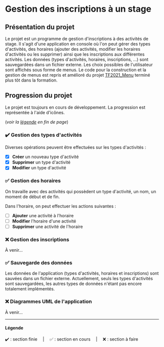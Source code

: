 # Gestion des inscriptions à un stage
## Présentation du projet
Le projet est un programme de gestion d'inscriptions à des activités de stage.
Il s'agit d'une application en console où l'on peut gérer des types d'activités, des horaires (ajouter des activités, modifier les horaires d'activités ou les supprimer) ainsi que les inscriptions aux différentes activités.
Les données (types d'activités, horaires, inscriptions, ...) sont sauvegardées dans un fichier externe.
Les choix possibles de l'utilisateur sont affichés sous forme de menus. Le code pour la construction et la gestion de menus est repris et amélioré du projet [TF2021_Menu](https://github.com/LionelD29/TF2021-Menu) terminé plus tôt dans la formation.

## Progression du projet
Le projet est toujours en cours de développement. La progression est représentée à l'aide d'icônes.

(*voir la [légende](#légende) en fin de page*)

### ✔️ Gestion des types d'activités
Diverses opérations peuvent être effectuées sur les types d'activités :
- [X] **Créer** un nouveau type d'activité
- [X] **Supprimer** un type d'activité
- [X] **Modifier** un type d'activité

### ✅ Gestion des horaires
On travaille avec des activités qui possèdent un type d'activité, un nom, un moment de début et de fin.

Dans l'horaire, on peut effectuer les actions suivantes :
- [ ] **Ajouter** une activité à l'horaire
- [ ] **Modifier** l'horaire d'une activité
- [ ] **Supprimer** une activité de l'horaire

### ❌ Gestion des inscriptions
À venir...

### ✅ Sauvegarde des données
Les données de l'application (types d'activités, horaires et inscriptions) sont sauvées dans un fichier externe.
Actuellement, seuls les types d'activités sont sauvegardées, les autres types de données n'étant pas encore totalement implémentés.

### ❌ Diagrammes UML de l'application
À venir...

- - - -

#### Légende
✔️ : section finie &emsp;|&emsp; ✅ : section en cours &emsp;|&emsp; ❌ : section à faire

